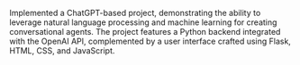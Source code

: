 Implemented a ChatGPT-based project, demonstrating the ability to leverage natural language processing and machine learning for creating conversational agents.
The project features a Python backend integrated with the OpenAI API, complemented by a user interface crafted using Flask, HTML, CSS, and JavaScript.
